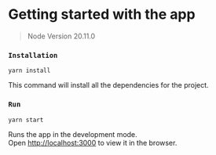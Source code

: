 # Getting started with the app

> Node Version 20.11.0

### `Installation`
```
yarn install
```
This command will install all the dependencies for the project.


### `Run`
```
yarn start
```
Runs the app in the development mode.\
Open [http://localhost:3000](http://localhost:3000) to view it in the browser.


